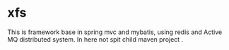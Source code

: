 # xfs
This is framework base in spring mvc and mybatis, using redis and Active MQ  distributed system.
In here not spit child maven project .
